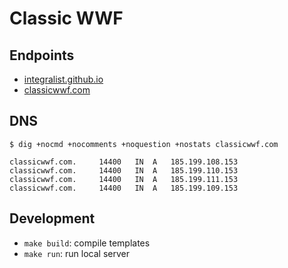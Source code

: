 # Classic WWF

## Endpoints

- [integralist.github.io][1]
- [classicwwf.com][2]

## DNS

<!-- markdownlint-disable MD010 -->

```shell
$ dig +nocmd +nocomments +noquestion +nostats classicwwf.com

classicwwf.com.		14400	IN	A	185.199.108.153
classicwwf.com.		14400	IN	A	185.199.110.153
classicwwf.com.		14400	IN	A	185.199.111.153
classicwwf.com.		14400	IN	A	185.199.109.153
```

## Development

- `make build`: compile templates
- `make run`: run local server

<!-- markdownlint-enable MD010 -->

[1]: https://integralist.github.io/
[2]: https://classicwwf.com/
